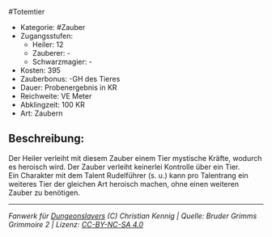 #Totemtier  
- Kategorie: #Zauber  
- Zugangsstufen:  
  - Heiler: 12  
  - Zauberer: -  
  - Schwarzmagier: -  
- Kosten: 395  
- Zauberbonus: -GH des Tieres  
- Dauer: Probenergebnis in KR  
- Reichweite: VE Meter  
- Abklingzeit: 100 KR  
- Art: Zaubern     

## Beschreibung:
Der Heiler verleiht mit diesem Zauber einem Tier mystische Kräfte, wodurch es heroisch wird. Der Zauber verleiht keinerlei Kontrolle über ein Tier.<br>Ein Charakter mit dem Talent Rudelführer (s. u.) kann pro Talentrang ein weiteres Tier der gleichen Art heroisch machen, ohne einen weiteren Zauber zu benötigen.


___
*Fanwerk für [Dungeonslayers](https://www.dungeonslayers.net/) (C) Christian Kennig | Quelle: Bruder Grimms Grimmoire 2 | Lizenz: [CC-BY-NC-SA 4.0](https://creativecommons.org/licenses/by-nc-sa/4.0/deed.de)*